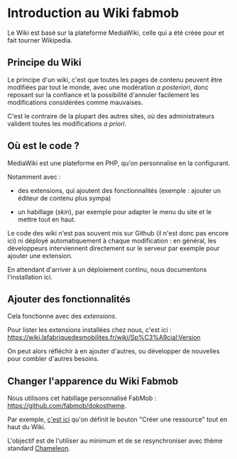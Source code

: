 # Introduction au Wiki fabmob

Le Wiki est basé sur la plateforme MediaWiki, celle qui a été créée pour et fait tourner Wikipedia.

## Principe du Wiki

Le principe d'un wiki, c'est que toutes les pages de contenu peuvent être modifiées par tout le monde, avec une modération *a posteriori*, donc reposant sur la confiance et la possibilité d'annuler facilement les modifications considérées comme mauvaises. 

C'est le contraire de la plupart des autres sites, où des administrateurs valident toutes les modifications *a priori*.

## Où est le code ? 

MediaWiki est une plateforme en PHP, qu'on personnalise en la configurant. 

Notamment avec :

- des extensions, qui ajoutent des fonctionnalités (exemple : ajouter un éditeur de contenu plus sympa) 

- un habillage (*skin*), par exemple pour adapter le menu du site et le mettre tout en haut.

Le code des wiki n'est pas souvent mis sur Github (il n'est donc pas encore ici) ni déployé automatiquement à chaque modification : en général, les développeurs interviennent directement sur le serveur par exemple pour ajouter une extension.

En attendant d'arriver à un déploiement continu, nous documentons l'installation ici.

## Ajouter des fonctionnalités

Cela fonctionne avec des *extensions*.

Pour lister les extensions installées chez nous, c'est ici : https://wiki.lafabriquedesmobilites.fr/wiki/Sp%C3%A9cial:Version

On peut alors réfléchir à en ajouter d'autres, ou développer de nouvelles pour combler d'autres besoins.

## Changer l'apparence du Wiki Fabmob

Nous utilisons cet habillage personnalisé FabMob : https://github.com/fabmob/dokostheme. 

Par exemple, [c'est ici](https://github.com/fabmob/dokostheme/blob/master/chameleon-component/FabmobButtonBar.php#L35) qu'on définit le bouton "Créer une ressource" tout en haut du Wiki.

L'objectif est de l'utiliser au minimum et de se resynchroniser avec thème standard [Chameleon](https://www.mediawiki.org/wiki/Skin:Chameleon).



